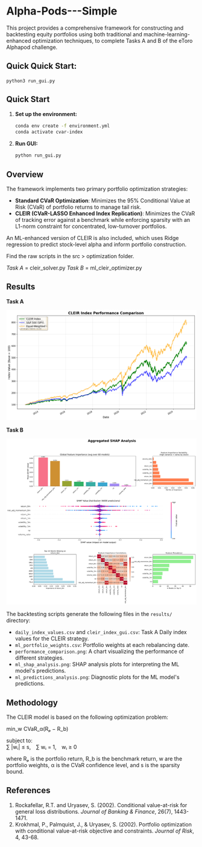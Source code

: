 # Alpha-Pods---Simple

This project provides a comprehensive framework for constructing and backtesting equity portfolios using both traditional and machine-learning-enhanced optimization techniques, to complete Tasks A and B of the eToro Alphapod challenge.

## Quick Quick Start:
```
python3 run_gui.py
```

## Quick Start

1.  **Set up the environment:**
    ```bash
    conda env create -f environment.yml
    conda activate cvar-index
    ```

2.  **Run GUI:**
    ```bash
    python run_gui.py
    ```


## Overview

The framework implements two primary portfolio optimization strategies:

*   **Standard CVaR Optimization**: Minimizes the 95% Conditional Value at Risk (CVaR) of portfolio returns to manage tail risk.
*   **CLEIR (CVaR-LASSO Enhanced Index Replication)**: Minimizes the CVaR of tracking error against a benchmark while enforcing sparsity with an L1-norm constraint for concentrated, low-turnover portfolios.

An ML-enhanced version of CLEIR is also included, which uses Ridge regression to predict stock-level alpha and inform portfolio construction.

Find the raw scripts in the src > optimization folder.

*Task A* = cleir_solver.py
*Task B* = ml_cleir_optimizer.py

## Results

**Task A**

![CLEIR Index Performance](results/cleir_index_performance_analysis.png)

**Task B**

![SHAP Aggregated Analysis](results/ml_shap_analysis_aggregated.png)

The backtesting scripts generate the following files in the `results/` directory:

*   `daily_index_values.csv` and `cleir_index_gui.csv`: Task A Daily index values for the CLEIR strategy.
*   `ml_portfolio_weights.csv`: Portfolio weights at each rebalancing date.
*   `performance_comparison.png`: A chart visualizing the performance of different strategies.
*   `ml_shap_analysis.png`: SHAP analysis plots for interpreting the ML model's predictions.
*   `ml_predictions_analysis.png`: Diagnostic plots for the ML model's predictions.
  
## Methodology

The CLEIR model is based on the following optimization problem:

min_w CVaR_α(Rₚ − R_b)

subject to:  
∑ |wᵢ| ≤ s, ∑ wᵢ = 1, wᵢ ≥ 0

where Rₚ is the portfolio return, R_b is the benchmark return, w are the portfolio weights, α is the CVaR confidence level, and s is the sparsity bound.

## References

1.  Rockafellar, R.T. and Uryasev, S. (2002). Conditional value-at-risk for general loss distributions. *Journal of Banking & Finance*, 26(7), 1443-1471.
2.  Krokhmal, P., Palmquist, J., & Uryasev, S. (2002). Portfolio optimization with conditional value-at-risk objective and constraints. *Journal of Risk*, 4, 43-68.
